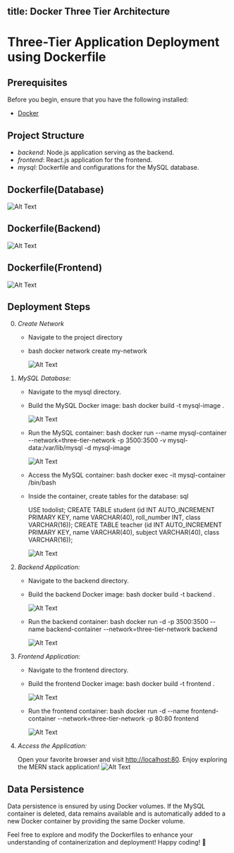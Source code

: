 title: Docker Three Tier Architecture 
---

# Three-Tier Application Deployment using Dockerfile


## Prerequisites

Before you begin, ensure that you have the following installed:

- [Docker](https://www.docker.com/get-started)
  
## Project Structure

- *backend*: Node.js application serving as the backend.
- *frontend*: React.js application for the frontend.
- *mysql*: Dockerfile and configurations for the MySQL database.

## Dockerfile(Database)
![Alt Text](https://raw.githubusercontent.com/hell-99/hell-99.github.io/master/images/dockerDesktop.png)


## Dockerfile(Backend)
![Alt Text](https://raw.githubusercontent.com/hell-99/hell-99.github.io/master/images/dockerBackend.png)
## Dockerfile(Frontend)
![Alt Text](https://raw.githubustercontent.com/hell-99/hell-99.github.io/master/images/dockerFrontend.png)
## Deployment Steps
0. *Create Network*
   - Navigate to the project directory
   - bash
     docker network create my-network
     
     ![Alt Text](https://raw.githubusercontent.com/hell-99/hell-99.github.io//master/images/network.png)
1. *MySQL Database:*

   - Navigate to the mysql directory.
   - Build the MySQL Docker image:
     bash
     docker build -t mysql-image .
     
     
    
     ![Alt Text](https://raw.githubusercontent.com/hell-99/hell-99.github.io//master/images/database.jpg)

     
   - Run the MySQL container:
     bash
     docker run --name mysql-container --network=three-tier-network -p 3500:3500 -v mysql-data:/var/lib/mysql -d mysql-image
     
     ![Alt Text](https://raw.githubusercontent.com/hell-99/hell-99.github.io//master/images/Databasee.jpg)
   - Access the MySQL container:
     bash
     docker exec -it mysql-container /bin/bash
     
   - Inside the container, create tables for the database:
     sql
    
     USE todolist;
     CREATE TABLE student (id INT AUTO_INCREMENT PRIMARY KEY, name VARCHAR(40), roll_number INT, class VARCHAR(16));
     CREATE TABLE teacher (id INT AUTO_INCREMENT PRIMARY KEY, name VARCHAR(40), subject VARCHAR(40), class VARCHAR(16));
     
     ![Alt Text](https://raw.githubusercontent.com/hell-99/hell-99.github.io//master/images/sql.jpg)
2. *Backend Application:*

   - Navigate to the backend directory.
   - Build the backend Docker image:
     bash
     docker build -t backend .
     
     ![Alt Text](https://raw.githubusercontent.com/chitt31/chitt31.github.io/master/images/26.PNG)
   - Run the backend container:
     bash
     docker run -d -p 3500:3500 --name backend-container --network=three-tier-network backend
     
     ![Alt Text](https://raw.githubusercontent.com/chitt31/chitt31.github.io/master/images/27.PNG)
3. *Frontend Application:*

   - Navigate to the frontend directory.
   - Build the frontend Docker image:
     bash
     docker build -t frontend .
     
     ![Alt Text](https://raw.githubusercontent.com/chitt31/chitt31.github.io/master/images/28.PNG)
   - Run the frontend container:
     bash
     docker run -d --name frontend-container --network=three-tier-network -p 80:80 frontend
     
     ![Alt Text](https://raw.githubusercontent.com/chitt31/chitt31.github.io/master/images/29.PNG)
4. *Access the Application:*

   Open your favorite browser and visit [http://localhost:80](http://localhost:80). Enjoy exploring the MERN stack application!
   ![Alt Text](https://raw.githubusercontent.com/chitt31/chitt31.github.io/master/images/36.PNG)

    
## Data Persistence

Data persistence is ensured by using Docker volumes. If the MySQL container is deleted, data remains available and is automatically added to a new Docker container by providing the same Docker volume.

Feel free to explore and modify the Dockerfiles to enhance your understanding of containerization and deployment! Happy coding! 🚀
